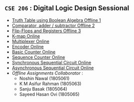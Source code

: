 ## **`CSE 206` : Digital Logic Design Sessional**
- [Truth Table using Boolean Algebra Offline 1](https://github.com/ayeshathoi/DLD-206/tree/main/1_Offline)
- [Comparator, adder / subtractor Offline 2](https://github.com/ayeshathoi/DLD-206/tree/main/2_Offline)
- [Flip-Flops and Registers Offline 3](https://github.com/ayeshathoi/DLD-206/tree/main/3_Offline)
- [K-map Online](https://github.com/ayeshathoi/DLD-206/tree/main/2_Online)
- [Multiplexer Online](https://github.com/ayeshathoi/DLD-206/tree/main/3_Online)
- [Encoder Online](https://github.com/ayeshathoi/DLD-206/tree/main/4_Online)
- [Basic Counter Online](https://github.com/ayeshathoi/DLD-206/tree/main/5_Online)
- [Sequence Counter Online](https://github.com/ayeshathoi/DLD-206/tree/main/6_Online)
- [Synchronous Sequential Circuit Online](https://github.com/ayeshathoi/DLD-206/tree/main/7_Online)
- [Asynchronous Sequential Circuit Online](https://github.com/ayeshathoi/DLD-206/tree/main/8_Online)
- *Offline Assignments Collaborator* : <br/>
    - Noshin Nawal (1805061)
    - K M Asifur Rahman (1805063)
    - Sanju Basak (1805064)
    - Sayeed Hasan Ovi (1805065)
